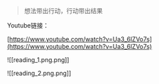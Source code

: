 > 想法带出行动，行动带出结果

Youtube链接：

[https://www.youtube.com/watch?v=Ua3_6lZVo7s](https://www.youtube.com/watch?v=Ua3_6lZVo7s)

![[reading_1.png.png]]


![[reading_2.png.png]]